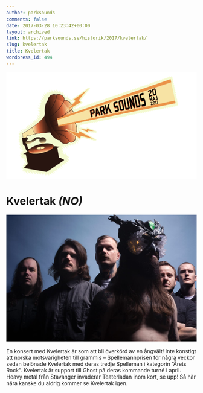 ```yaml
---
author: parksounds
comments: false
date: 2017-03-28 10:23:42+00:00
layout: archived
link: https://parksounds.se/historik/2017/kvelertak/
slug: kvelertak
title: Kvelertak
wordpress_id: 494
---
```


<img src="/images/2017/logo-1.svg" alt="Park Sounds 2017">


# Kvelertak _(NO)_


<img src="/images/2017/kvelertak.jpg">

En konsert med Kvelertak är som att bli överkörd av en ångvält! Inte konstigt att norska motsvarigheten till grammis – Spellemannprisen för några veckor sedan belönade Kvelertak med deras tredje Spelleman i kategorin ”Årets Rock”.
Kvelertak är support till Ghost på deras kommande turné i april.
Heavy metal från Stavanger invaderar Teaterladan inom kort, se upp! Så här nära kanske du aldrig kommer se Kvelertak igen.



<!-- % oembed https://www.youtube.com/watch?v=r7sIqyoRFiU % -->




<!-- % oembed https://open.spotify.com/artist/0VE0GTaTSeeGSzrQpLmeb9 % -->



